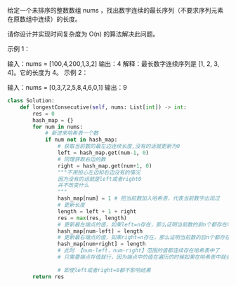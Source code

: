 给定一个未排序的整数数组 nums ，找出数字连续的最长序列（不要求序列元素在原数组中连续）的长度。

请你设计并实现时间复杂度为 O(n) 的算法解决此问题。


示例 1：

输入：nums = [100,4,200,1,3,2]
输出：4
解释：最长数字连续序列是 [1, 2, 3, 4]。它的长度为 4。
示例 2：

输入：nums = [0,3,7,2,5,8,4,6,0,1]
输出：9


```py
class Solution:
    def longestConsecutive(self, nums: List[int]) -> int:
        res = 0
        hash_map = {}
        for num in nums:
            # 新进来哈希表一个数
            if num not in hash_map:
                # 获取当前数的最左边连续长度,没有的话就更新为0
                left = hash_map.get(num-1, 0)
                # 同理获取右边的数
                right = hash_map.get(num+1, 0)
                """不用担心左边和右边没有的情况
                因为没有的话就是left或者right0
                并不改变什么
                """
                hash_map[num] = 1 # 把当前数加入哈希表，代表当前数字出现过
                # 更新长度
                length = left + 1 + right
                res = max(res, length)
                # 更新最左端点的值，如果left=n存在，那么证明当前数的前n个都存在哈希表中
                hash_map[num-left] = length
                # 更新最右端点的值，如果right=n存在，那么证明当前数的后n个都存在哈希表中
                hash_map[num+right] = length
                # 此时 【num-left，num-right】范围的值都连续存在哈希表中了
                # 只需要端点存值就行，因为端点中的值在遍历的时候如果在哈希表中就会略过
                
                # 即使left或者right=0都不影响结果
        return res
```